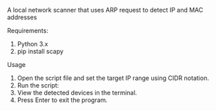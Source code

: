 A local network scanner that uses ARP request to detect IP and MAC addresses

Requirements:
1. Python 3.x
2. pip install scapy

Usage
1. Open the script file and set the target IP range using CIDR notation.
2. Run the script:
3. View the detected devices in the terminal.
4. Press Enter to exit the program.

